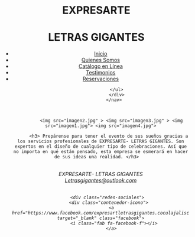 <!DOCTYPE html>
<html>
   <head>
       <title> Expresarte Letras Gigantes- Por Daisy Naranjo </title>
       <link rel="stylesheet" href="css/index.css">
       <link href="https://cdnjs.cloudflare.com/ajax/libs/font-awesome/5.13.0/css/all.min.css" rel="stylesheet">
      </head>
      <center>
   </head>
    <body>
      <div class="encabezado">
        <h1>EXPRESARTE</h1>
        <h1>LETRAS GIGANTES</h1>
      </div>
      <div class="contenedor">
      <div class="menu">
      <nav>
        <ul>
          <li><a class="active" href="index.html">Inicio</a></li>
          <li><a href="quienes somos.html">Quienes Somos</a></li>
          <li><a href="catalogo.html">Catálogo en Línea</a></li>
          <li><a href="Testimonios.html">Testimonios</a></li>
          <li><a href="Reservaciones.html">Reservaciones</a></li>
      
                </ul>
                </div>
              </nav>
              
          
   
		    <img src="imagen2.jpg" > <img src="imagen3.jpg" > <img src="imagen1.jpg"> <img src="imagen4.jpg">
  
          <h3> Prepárense para tener el evento de sus sueños gracias a los servicios profesionales de EXPRESARTE- LETRAS GIGANTES. Son expertos en el diseño de cualquier tipo de celebraciones. Así que no importa en qué están pensado, esta empresa se esmerará en hacer de sus ideas una realidad. </h3>   
               
 <br/>
	     
 <address>
     EXPRESARTE- LETRAS GIGANTES <br/>
     <a href="mailito:Letrasgigantes@outlook.com">Letrasgigantes@outlook.com <a>
         <br/>
         <br/>

         <div class="redes-sociales">
          <div class="contenedor-icono">
            <a href="https://www.facebook.com/expresartletrasgigantes.coculajalisco" target="_blank" class="facebook">
              <i class="fab fa-facebook-f"></i>
            </a>
 </address>
</center>
</body>
</html>
